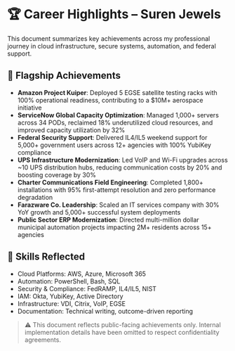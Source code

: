# 🏆 Career Highlights – Suren Jewels

This document summarizes key achievements across my professional journey in cloud infrastructure, secure systems, automation, and federal support.

## 🚀 Flagship Achievements

- **Amazon Project Kuiper**: Deployed 5 EGSE satellite testing racks with 100% operational readiness, contributing to a $10M+ aerospace initiative  
- **ServiceNow Global Capacity Optimization**: Managed 1,000+ servers across 34 PODs, reclaimed 18% underutilized cloud resources, and improved capacity utilization by 32%  
- **Federal Security Support**: Delivered IL4/IL5 weekend support for 5,000+ government users across 12+ agencies with 100% YubiKey compliance  
- **UPS Infrastructure Modernization**: Led VoIP and Wi-Fi upgrades across ~10 UPS distribution hubs, reducing communication costs by 20% and boosting coverage by 30%  
- **Charter Communications Field Engineering**: Completed 1,800+ installations with 95% first-attempt resolution and zero performance degradation  
- **Farazware Co. Leadership**: Scaled an IT services company with 30% YoY growth and 5,000+ successful system deployments  
- **Public Sector ERP Modernization**: Directed multi-million dollar municipal automation projects impacting 2M+ residents across 15+ agencies

## 📌 Skills Reflected
- Cloud Platforms: AWS, Azure, Microsoft 365  
- Automation: PowerShell, Bash, SQL  
- Security & Compliance: FedRAMP, IL4/IL5, NIST  
- IAM: Okta, YubiKey, Active Directory  
- Infrastructure: VDI, Citrix, VoIP, EGSE  
- Documentation: Technical writing, outcome-driven reporting

> ⚠️ This document reflects public-facing achievements only. Internal implementation details have been omitted to respect confidentiality agreements.
